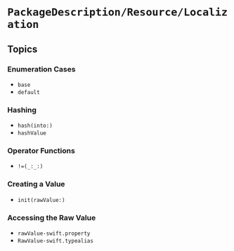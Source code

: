 # ``PackageDescription/Resource/Localization``

## Topics

### Enumeration Cases

- ``base``
- ``default``

### Hashing

- ``hash(into:)``
- ``hashValue``

### Operator Functions

- ``!=(_:_:)``

### Creating a Value

- ``init(rawValue:)``

### Accessing the Raw Value

- ``rawValue-swift.property``
- ``RawValue-swift.typealias``
